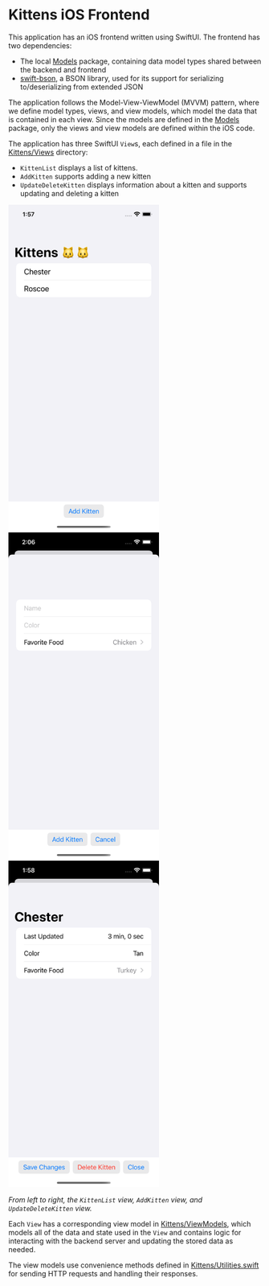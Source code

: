# Kittens iOS Frontend

This application has an iOS frontend written using SwiftUI. The frontend has two dependencies:
* The local [Models](../Models/) package, containing data model types shared between the backend and frontend
* [swift-bson](https://github.com/mongodb/swift-bson), a BSON library, used for its support for serializing to/deserializing from extended JSON

The application follows the Model-View-ViewModel (MVVM) pattern, where we define model types, views, and view models, which model the data that is contained in each view. Since the models are defined in the [Models](../Models) package, only the views and view models are defined within the iOS code.

The application has three SwiftUI `View`s, each defined in a file in the [Kittens/Views](./Kittens/Views) directory:
* `KittenList` displays a list of kittens.
* `AddKitten` supports adding a new kitten
* `UpdateDeleteKitten` displays information about a kitten and supports updating and deleting a kitten

<img src="../screenshots/list_view.png" width="300">
<img src="../screenshots/add_view.png" width="300">
<img src="../screenshots/view_update_delete_view.png" width="300">

_From left to right, the `KittenList` view, `AddKitten` view, and `UpdateDeleteKitten` view._

Each `View` has a corresponding view model in [Kittens/ViewModels](./Kittens/ViewModels/), which models all of the data and state used in the `View` and contains logic for interacting with the backend server and updating the stored data as needed. 

The view models use convenience methods defined in [Kittens/Utilities.swift](./Kittens/) for sending HTTP requests and handling their responses.
